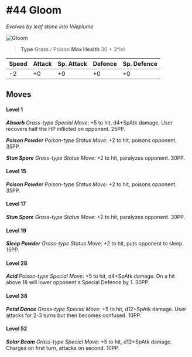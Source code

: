 # #44 Gloom
*Evolves by leaf stone into Vileplume*

![Gloom](https://img.pokemondb.net/sprites/home/normal/1x/gloom.png)

> **Type** Grass / Poison
> **Max Health** 30 + 3\*lvl

| Speed | Attack | Sp. Attack | Defence | Sp. Defence |
| ----- | ------ | ---------- | ------- | ----------- |
| -2 | +0 | +0 | +0 | +0 |

## Moves
#### Level 1

***Absorb** Grass-type Special Move*: +5 to hit, d4+SpAtk damage. User recovers half the HP inflicted on opponent. 25PP.

***Poison Powder** Poison-type Status Move*: +2 to hit, poisons opponent. 35PP.

***Stun Spore** Grass-type Status Move*: +2 to hit, paralyzes opponent. 30PP.
#### Level 15

***Poison Powder** Poison-type Status Move*: +2 to hit, poisons opponent. 35PP.
#### Level 17

***Stun Spore** Grass-type Status Move*: +2 to hit, paralyzes opponent. 30PP.
#### Level 19

***Sleep Powder** Grass-type Status Move*: +2 to hit, puts opponent to sleep. 15PP.
#### Level 28

***Acid** Poison-type Special Move*: +5 to hit, d4+SpAtk damage. On a hit above 18 will lower opponent's Special Defence by 1. 30PP.
#### Level 38

***Petal Dance** Grass-type Special Move*: +5 to hit, d12+SpAtk damage. User attacks for 2-3 turns but then becomes confused. 10PP.
#### Level 52

***Solar Beam** Grass-type Special Move*: +5 to hit, d12+SpAtk damage. Charges on first turn, attacks on second. 10PP.

